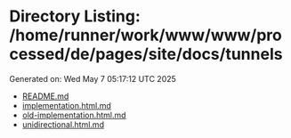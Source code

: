 # Directory Listing: /home/runner/work/www/www/processed/de/pages/site/docs/tunnels
Generated on: Wed May  7 05:17:12 UTC 2025

- [README.md](README.md)
- [implementation.html.md](implementation.html.md)
- [old-implementation.html.md](old-implementation.html.md)
- [unidirectional.html.md](unidirectional.html.md)
